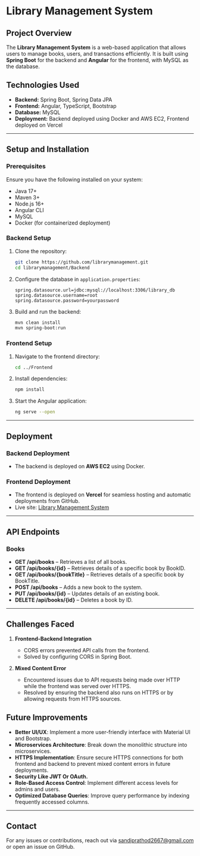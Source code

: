 # Library Management System

## Project Overview

The **Library Management System** is a web-based application that allows users to manage books, users, and transactions efficiently. It is built using **Spring Boot** for the backend and **Angular** for the frontend, with MySQL as the database.

## Technologies Used

- **Backend:** Spring Boot, Spring Data JPA
- **Frontend:** Angular, TypeScript, Bootstrap
- **Database:** MySQL
- **Deployment:** Backend deployed using Docker and AWS EC2, Frontend deployed on Vercel

---

## Setup and Installation

### Prerequisites

Ensure you have the following installed on your system:

- Java 17+
- Maven 3+
- Node.js 16+
- Angular CLI
- MySQL
- Docker (for containerized deployment)

### Backend Setup

1. Clone the repository:
   ```sh
   git clone https://github.com/librarymanagement.git
   cd librarymanagement/Backend
   ```
2. Configure the database in `application.properties`:
   ```properties
   spring.datasource.url=jdbc:mysql://localhost:3306/library_db
   spring.datasource.username=root
   spring.datasource.password=yourpassword
   ```
3. Build and run the backend:
   ```sh
   mvn clean install
   mvn spring-boot:run
   ```

### Frontend Setup

1. Navigate to the frontend directory:
   ```sh
   cd ../Frontend
   ```
2. Install dependencies:
   ```sh
   npm install
   ```
3. Start the Angular application:
   ```sh
   ng serve --open
   ```

---

## Deployment

### Backend Deployment

- The backend is deployed on **AWS EC2** using Docker.

### Frontend Deployment

- The frontend is deployed on **Vercel** for seamless hosting and automatic deployments from GitHub.
- Live site: [Library Management System](https://library-management-flax-three.vercel.app/books)

---

## API Endpoints

### Books

- **GET /api/books** – Retrieves a list of all books.
- **GET /api/books/{id}** – Retrieves details of a specific book by BookID.
- **GET /api/books/{bookTitle}** – Retrieves details of a specific book by BookTitle.
- **POST /api/books** – Adds a new book to the system.
- **PUT /api/books/{id}** – Updates details of an existing book.
- **DELETE /api/books/{id}** – Deletes a book by ID.

---

## Challenges Faced

1. **Frontend-Backend Integration**

   - CORS errors prevented API calls from the frontend.
   - Solved by configuring CORS in Spring Boot.

2. **Mixed Content Error**

   - Encountered issues due to API requests being made over HTTP while the frontend was served over HTTPS.
   - Resolved by ensuring the backend also runs on HTTPS or by allowing requests from HTTPS sources.

## Future Improvements

- **Better UI/UX**: Implement a more user-friendly interface with Material UI and Bootstrap.
- **Microservices Architecture**: Break down the monolithic structure into microservices.
- **HTTPS Implementation**: Ensure secure HTTPS connections for both frontend and backend to prevent mixed content errors in future deployments.
- **Security Like JWT Or OAuth.**
- **Role-Based Access Control**: Implement different access levels for admins and users.
- **Optimized Database Queries**: Improve query performance by indexing frequently accessed columns.

---

## Contact

For any issues or contributions, reach out via [sandiprathod2667@gmail.com](mailto\:sandiprathod2667@gmail.com) or open an issue on GitHub.

